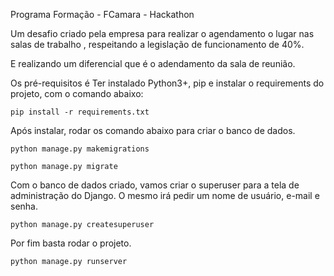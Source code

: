 Programa Formação - FCamara - Hackathon

Um desafio criado pela empresa para realizar o agendamento o lugar nas salas de trabalho
, respeitando a legislação de funcionamento de 40%.

E realizando um diferencial que é o adendamento da sala de reunião.

Os pré-requisitos é Ter instalado Python3+, pip e instalar o requirements do projeto, com o comando abaixo:

`pip install -r requirements.txt`

Após instalar, rodar os comando abaixo para criar o banco de dados.

`python manage.py makemigrations`

`python manage.py migrate`

Com o banco de dados criado, vamos criar o superuser para a tela de administração do Django. O mesmo irá 
pedir um nome de usuário, e-mail e senha.

`python manage.py createsuperuser`

Por fim basta rodar o projeto.

`python manage.py runserver`
